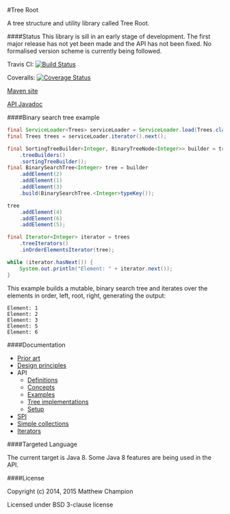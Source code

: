 #Tree Root

A tree structure and utility library called Tree Root.

####Status
This library is sill in an early stage of development. The first major release has not yet been made and the API has
not been fixed. No formalised version scheme is currently being followed.

Travis CI: [![Build Status](https://travis-ci.org/mattunderscorechampion/tree-root.svg?branch=master)](https://travis-ci.org/mattunderscorechampion/tree-root)

Coveralls: [![Coverage Status](https://coveralls.io/repos/mattunderscorechampion/tree-root/badge.png)](https://coveralls.io/r/mattunderscorechampion/tree-root)

[Maven site](http://www.mattunderscore.com/tree-root/index.html)

[API Javadoc](http://www.mattunderscore.com/tree-root/trees-api/apidocs/index.html)

####Binary search tree example

```java
final ServiceLoader<Trees> serviceLoader = ServiceLoader.load(Trees.class);
final Trees trees = serviceLoader.iterator().next();

final SortingTreeBuilder<Integer, BinaryTreeNode<Integer>> builder = trees
    .treeBuilders()
    .sortingTreeBuilder();
final BinarySearchTree<Integer> tree = builder
    .addElement(2)
    .addElement(1)
    .addElement(3)
    .build(BinarySearchTree.<Integer>typeKey());

tree
    .addElement(4)
    .addElement(6)
    .addElement(5);

final Iterator<Integer> iterator = trees
    .treeIterators()
    .inOrderElementsIterator(tree);

while (iterator.hasNext()) {
    System.out.println("Element: " + iterator.next());
}
```

This example builds a mutable, binary search tree and iterates over the elements in order, left, root, right,
generating the output:

```
Element: 1
Element: 2
Element: 3
Element: 5
Element: 6
```

####Documentation

* [Prior art](docs/prior-art.md)
* [Design principles](docs/design-principles.md)
* API
   * [Definitions](docs/definitions.md)
   * [Concepts](docs/concepts.md)
   * [Examples](docs/examples.md)
   * [Tree implementations](docs/tree-implementations.md)
   * [Setup](docs/setup.md)
* [SPI](docs/spi.md)
* [Simple collections](docs/simple-collections.md)
* [Iterators](docs/iterators.md)

####Targeted Language

The current target is Java 8. Some Java 8 features are being used in the API.

####License

Copyright (c) 2014, 2015 Matthew Champion

Licensed under BSD 3-clause license
